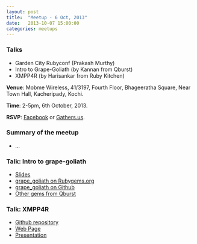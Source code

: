 ```yaml
---
layout: post
title:  "Meetup - 6 Oct, 2013"
date:   2013-10-07 15:00:00
categories: meetups
---
```


### Talks

* Garden City Rubyconf (Prakash Murthy)
* Intro to Grape-Goliath (by Kannan from Qburst)
* XMPP4R (by Harisankar from Ruby Kitchen)

**Venue**: Mobme Wireless, 41/3197, Fourth Floor, Bhageeratha Square, Near Town Hall, Kacheripady, Kochi.

**Time**: 2-5pm, 6th October, 2013.

**RSVP**: [Facebook](https://www.facebook.com/events/641152625924594/) or [Gathers.us](http://gathers.us/events/kerala-ruby-users-group-meetup-oct-2013).

### Summary of the meetup

* ...

### Talk: Intro to grape-goliath

* [Slides](http://www.slideshare.net/kannanreghu9/grape-golilath)
* [grape_goliath on Rubygems.org](http://rubygems.org/gems/grape_goliath)
* [grape_goliath on Github](https://github.com/qburstruby/grape_goliath)
* [Other gems from Qburst](https://github.com/qburstruby?tab=repositories)

### Talk: XMPP4R

* [Github repository](http://github.com/xmpp4r/xmpp4r)
* [Web Page](http://xmpp4r.github.io)
* [Presentation](http://www.slideshare.net/coderhs/xmpp4r)
